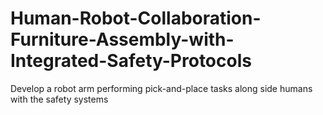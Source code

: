 # Human-Robot-Collaboration-Furniture-Assembly-with-Integrated-Safety-Protocols
Develop a robot arm performing pick-and-place tasks along side humans with the safety systems
